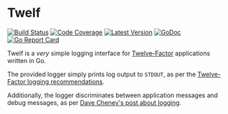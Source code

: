 # Twelf

[![Build Status](http://img.shields.io/travis/jmalloc/twelf/master.svg)](https://travis-ci.org/jmalloc/twelf)
[![Code Coverage](https://img.shields.io/codecov/c/github/jmalloc/twelf/master.svg)](https://codecov.io/github/jmalloc/twelf)
[![Latest Version](https://img.shields.io/github/tag/jmalloc/twelf.svg?label=semver)](https://semver.org)
[![GoDoc](https://godoc.org/github.com/jmalloc/twelf?status.svg)](https://godoc.org/github.com/jmalloc/twelf/src/twelf)
[![Go Report Card](https://goreportcard.com/badge/github.com/jmalloc/twelf)](https://goreportcard.com/report/github.com/jmalloc/twelf)

Twelf is a *very* simple logging interface for [Twelve-Factor](http://12factor.net/)
applications written in Go.

The provided logger simply prints log output to `STDOUT`, as per the [Twelve-Factor logging recommendations](http://12factor.net/logs).

Additionally, the logger discriminates between application messages and debug
messages, as per [Dave Cheney's post about logging](https://dave.cheney.net/2015/11/05/lets-talk-about-logging).
